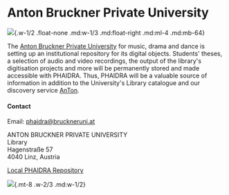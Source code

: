 # Anton Bruckner Private University

![](/assets/external/img/logos/abpu.jpeg){.w-1/2 .float-none .md:w-1/3 .md:float-right .md:ml-4 .md:mb-64}

The [Anton Bruckner Private University](https://www.bruckneruni.at/) for music, drama and dance is setting up an institutional repository for its digital objects. Students' theses, a selection of audio and video recordings, the output of the library's digitisation projects and more will be permanently stored and made accessible with PHAIDRA. Thus, PHAIDRA will be a valuable source of information in addition to the University's Library catalogue and our discovery service [AnTon](https://phaidra.bruckneruni.at/).

#### Contact

Email: <phaidra@bruckneruni.at>

ANTON BRUCKNER PRIVATE UNIVERSITY  
Library  
Hagenstraße 57  
4040 Linz, Austria  

[Local PHAIDRA Repository](https://phaidra.bruckneruni.at/)

![](/assets/external/img/banners/bruckner-uni-linz.jpg){.mt-8 .w-2/3 .md:w-1/2}